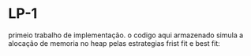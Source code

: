 # LP-1
 primeio trabalho de implementação.
 o codigo aqui armazenado simula a alocação de memoria no heap pelas estrategias frist fit e best fit:

